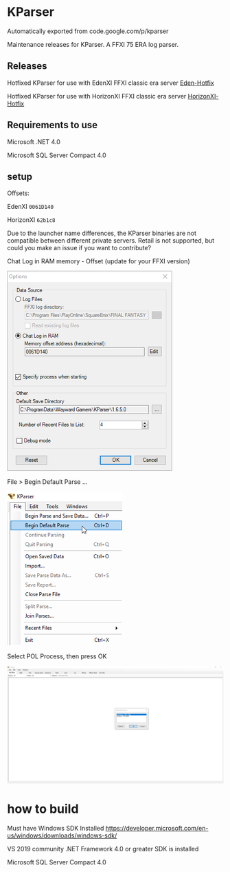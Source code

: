# KParser
Automatically exported from code.google.com/p/kparser

Maintenance releases for KParser. A FFXI 75 ERA log parser.

## Releases
Hotfixed KParser for use with EdenXI FFXI classic era server [Eden-Hotfix](https://github.com/poroburu/kparser/releases/tag/Eden-Hotfix)

Hotfixed KParser for use with HorizonXI FFXI classic era server [HorizonXI-Hotfix](https://github.com/poroburu/kparser/releases/tag/HorizonXI-Hotfix)

## Requirements to use
Microsoft .NET 4.0

Microsoft SQL Server Compact 4.0

## setup
Offsets: 

EdenXI `0061D140`

HorizonXI `62b1c8`

Due to the launcher name differences, the KParser binaries are not compatible between different private servers. 
Retail is not supported, but could you make an issue if you want to contribute?

Chat Log in RAM memory - Offset (update for your FFXI version)
<p><img src="https://github.com/edwardcd/FFXI-kparser/blob/master/Documentation/0061D140.png"></p>

File > Begin Default Parse ...
<p><img src="https://github.com/edwardcd/FFXI-kparser/blob/master/Documentation/BeginDefaultParse.png"></p>

Select POL Process, then press OK
<p><img src="https://github.com/edwardcd/FFXI-kparser/blob/master/Documentation/SelectProcess.png"></p>

# how to build
Must have Windows SDK Installed
https://developer.microsoft.com/en-us/windows/downloads/windows-sdk/

VS 2019 community
.NET Framework 4.0 or greater SDK is installed

Microsoft SQL Server Compact 4.0

